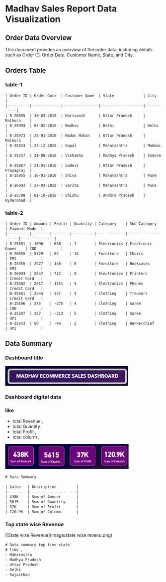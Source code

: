 # Madhav Sales Report Data Visualization

## Order Data Overview

This document provides an overview of the order data, including details such as Order ID, Order Date, Customer Name, State, and City.

## Orders Table

### table-1
```
| Order ID | Order Date  | Customer Name  | State             | City       |
|----------|-------------|----------------|-------------------|------------|
| B-26055  | 10-03-2018  | Harivansh      | Uttar Pradesh     | Mathura    |
| B-25993  | 03-02-2018  | Madhav         | Delhi             | Delhi      |
| B-25973  | 24-01-2018  | Madan Mohan    | Uttar Pradesh     | Mathura    |
| B-25923  | 27-12-2018  | Gopal          | Maharashtra       | Mumbai     |
| B-25757  | 21-08-2018  | Vishakha       | Madhya Pradesh    | Indore     |
| B-25967  | 21-01-2018  | Sudevi         | Uttar Pradesh     | Prayagraj  |
| B-25955  | 16-01-2018  | Shiva          | Maharashtra       | Pune       |
| B-26093  | 27-03-2018  | Sarita         | Maharashtra       | Pune       |
| B-25798  | 01-10-2018  | Shishu         | Andhra Pradesh    | Hyderabad  |
```

### table-2
```
| Order ID | Amount | Profit | Quantity | Category    | Sub-Category        | Payment Mode  |
|----------|--------|--------|----------|-------------|---------------------|---------------|
| B-25681  | 1096   | 658    | 7        | Electronics | Electronic Games    | COD           |
| B-26055  | 5729   | 64     | 14       | Furniture   | Chairs              | EMI           |
| B-25955  | 2927   | 146    | 8        | Furniture   | Bookcases           | EMI           |
| B-26093  | 2847   | 712    | 8        | Electronics | Printers            | Credit Card   |
| B-25602  | 2617   | 1151   | 4        | Electronics | Phones              | Credit Card   |
| B-25881  | 2244   | 247    | 4        | Clothing    | Trousers            | Credit Card   |
| B-25696  | 275    | -275   | 4        | Clothing    | Saree               | COD           |
| B-25687  | 387    | -213   | 5        | Clothing    | Saree               | UPI           |
| B-25643  | 50     | -44    | 2        | Clothing    | Hankerchief         | UPI           |
```

## Data Summary

### Dashboard title

![Dashboard Title](image/header.png)


### Dashboard digital data 
### like
- total Revenue ,
- total Quantity ,
- total Profit ,
- total colurm ,

![Dashboard digital data](image/data.png)

```
# Data Summary

| Value   | Description         |
|---------|---------------------|
| 438K    | Sum of Amount       |
| 5615    | Sum of Quantity     |
| 37K     | Sum of Profit       |
| 120.9K  | Sum of Column       |
```

### Top state wise Revenue 

![State wise Revenue](image/state wise revenu.png)

```
# Data summary top five state
# like ,
- Maharastra
- Madhya Pradesh
- Uttar Pradesh
- Delhi
- Rajasthan

```








